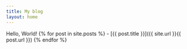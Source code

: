 ```yaml
---
title: My blog
layout: home
---
```

Hello, World!
  {% for post in site.posts %}
    - [{{ post.title }}]({{ site.url }}{{ post.url }})
  {% endfor %}
